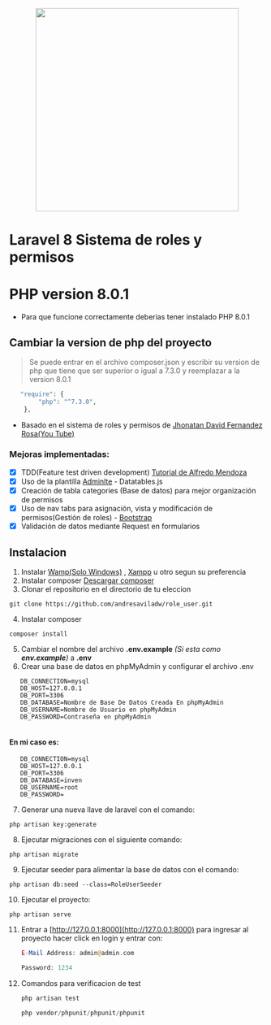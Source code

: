 <p align="center"><a href="https://laravel.com" target="_blank"><img src="https://raw.githubusercontent.com/laravel/art/master/logo-lockup/5%20SVG/2%20CMYK/1%20Full%20Color/laravel-logolockup-cmyk-red.svg" width="400"></a></p>


# Laravel 8 Sistema de roles y permisos
# PHP version 8.0.1

- Para que funcione correctamente deberias tener instalado PHP 8.0.1 

## Cambiar la version de php del proyecto
>Se puede entrar en el archivo composer.json y escribir su version de php que tiene que ser superior o igual a 7.3.0 y reemplazar a la version 8.0.1
```php
   "require": {
        "php": "^7.3.0",
    },
```


- Basado en el sistema de roles y permisos de [Jhonatan David Fernandez Rosa(You Tube)](https://www.youtube.com/playlist?list=PLtg6DxcGyHSvB6xvQbacVfL83UoFEvOGz)

### Mejoras implementadas:

- [x] TDD(Feature test driven development) [Tutorial de Alfredo Mendoza](https://youtu.be/_GwqxAi_ly0)
- [x] Uso de la plantilla [Adminlte](https://github.com/ColorlibHQ/AdminLTE/releases/tag/v3.0.5) - Datatables.js
- [x] Creación de tabla categories (Base de datos) para mejor organización de permisos
- [x] Uso de nav tabs para asignación, vista y modificación de permisos(Gestión de roles) - [Bootstrap](https://getbootstrap.com/docs/4.5/components/navs/)
- [x] Validación de datos mediante Request en formularios

## Instalacion  
1. Instalar [Wamp(Solo Windows)](https://www.wampserver.com/en/) , [Xampp](https://www.apachefriends.org/es/index.html) u otro segun su preferencia 
2. Instalar composer [Descargar composer](https://getcomposer.org/download/)
3. Clonar el repositorio en el directorio de tu eleccion
```
git clone https://github.com/andresaviladw/role_user.git
```
4. Instalar composer  
```
composer install
```
5. Cambiar el nombre del archivo **.env.example** _(Si esta como **env.example**)_ a **.env**
6. Crear una base de datos en phpMyAdmin y configurar el archivo .env

```
   DB_CONNECTION=mysql
   DB_HOST=127.0.0.1   
   DB_PORT=3306
   DB_DATABASE=Nombre de Base De Datos Creada En phpMyAdmin
   DB_USERNAME=Nombre de Usuario en phpMyAdmin
   DB_PASSWORD=Contraseña en phpMyAdmin
   
   ```
#### En mi caso es:
```
   DB_CONNECTION=mysql
   DB_HOST=127.0.0.1
   DB_PORT=3306    
   DB_DATABASE=inven 
   DB_USERNAME=root    
   DB_PASSWORD=
 ```
7. Generar una nueva llave de laravel con el comando:
```
php artisan key:generate
```
8. Ejecutar migraciones con el siguiente comando: 
```
php artisan migrate
```
9. Ejecutar seeder para alimentar la base de datos con el comando:
```
php artisan db:seed --class=RoleUserSeeder
```
10. Ejecutar el proyecto: 
```
php artisan serve
```

11. Entrar a [http://127.0.0.1:8000](http://127.0.0.1:8000) para ingresar al proyecto hacer click en login y entrar con:
	```php
    E-Mail Address: admin@admin.com
    ```
    ```php
    Password: 1234 
    ```
12. Comandos para verificacion de test
	```php
	php artisan test
	```
	
	```php
	php vendor/phpunit/phpunit/phpunit
	```
	
